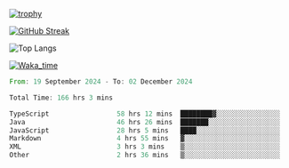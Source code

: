 <!--
**ren-joey/ren-joey** is a ✨ _special_ ✨ repository because its `README.md` (this file) appears on your GitHub profile.

Here are some ideas to get you started:

- 🔭 I’m currently working on ...
- 🌱 I’m currently learning ...
- 👯 I’m looking to collaborate on ...
- 🤔 I’m looking for help with ...
- 💬 Ask me about ...
- 📫 How to reach me: ...
- 😄 Pronouns: ...
- ⚡ Fun fact: ...
-->

[![trophy](https://github-profile-trophy.vercel.app/?username=ren-joey&theme=darkhub&column=5)](https://github.com/ren-joey)

[![GitHub Streak](https://streak-stats.demolab.com/?user=ren-joey&theme=dark)](https://github.com/ren-joey)

![Top Langs](https://github-readme-stats.vercel.app/api/top-langs?username=ren-joey&show_icons=true&layout=compact&locale=en&hide=html,CSS,scss,Pug,Twig&theme=dark)

[![Waka_time](https://github-readme-stats.vercel.app/api/wakatime?username=joeyren&theme=dark)](https://github.com/ren-joey)

<!--START_SECTION:waka-->

```rust
From: 19 September 2024 - To: 02 December 2024

Total Time: 166 hrs 3 mins

TypeScript                 58 hrs 12 mins  ████████▓░░░░░░░░░░░░░░░░   34.51 %
Java                       46 hrs 26 mins  ███████░░░░░░░░░░░░░░░░░░   27.54 %
JavaScript                 28 hrs 5 mins   ████░░░░░░░░░░░░░░░░░░░░░   16.66 %
Markdown                   4 hrs 55 mins   ▓░░░░░░░░░░░░░░░░░░░░░░░░   02.92 %
XML                        3 hrs 3 mins    ▒░░░░░░░░░░░░░░░░░░░░░░░░   01.82 %
Other                      2 hrs 36 mins   ▒░░░░░░░░░░░░░░░░░░░░░░░░   01.55 %
```

<!--END_SECTION:waka-->
